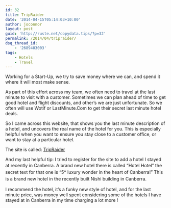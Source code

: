 ```yaml
---
id: 32
title: TripRaider
date: '2014-04-15T05:14:03+10:00'
author: joconnor
layout: post
guid: 'http://ruste.net/copydata.tips/?p=32'
permalink: /2014/04/tripraider/
dsq_thread_id:
    - '2689403003'
tags:
    - Hotels
    - Travel
---
```


Working for a Start-Up, we try to save money where we can, and spend it where it will most make sense.

As part of this effort across my team, we often need to travel at the last minute to visit with a customer. Sometimes we can plan ahead of time to get good hotel and flight discounts, and other’s we are just unfortunate. So we often will use Wotif or LastMinute.Com to get their secret last minute hotel deals.

So I came across this website, that shows you the last minute description of a hotel, and uncovers the real name of the hotel for you. This is especially helpful when you want to ensure you stay close to a customer office, or want to stay at a particular hotel.

The site is called: [TripRaider](http://www.tripraider.com/ "TripRaider")

And my last helpful tip: I tried to register for the site to add a hotel I stayed at recently in Canberra. <span style="line-height: 1.5em;">A brand new hotel there is called “Hotel Hotel” the secret text for that one is “5\* luxury wonder in the heart of Canberra!” This is a brand new hotel in the recently built Nishi building in Canberra.</span>

I recommend the hotel, it’s a funky new style of hotel, and for the last minute price, was money well spent considering some of the hotels I have stayed at in Canberra in my time charging a lot more !